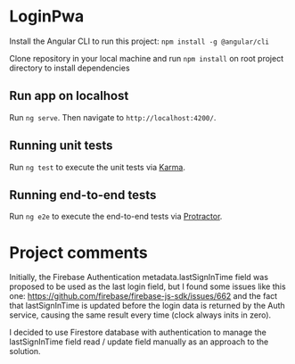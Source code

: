 # LoginPwa

Install the Angular CLI to run this project: `npm install -g @angular/cli`

Clone repository in your local machine and run `npm install` on root project directory to install dependencies

## Run app on localhost

Run `ng serve`. Then navigate to `http://localhost:4200/`.

## Running unit tests

Run `ng test` to execute the unit tests via [Karma](https://karma-runner.github.io).

## Running end-to-end tests

Run `ng e2e` to execute the end-to-end tests via [Protractor](http://www.protractortest.org/).

# Project comments

Initially, the Firebase Authentication metadata.lastSignInTime field was proposed to be used as the last login field, but I found some issues like this one: https://github.com/firebase/firebase-js-sdk/issues/662 and the fact that lastSignInTime is updated before the login data is returned by the Auth service, causing the same result every time (clock always inits in zero).

I decided to use Firestore database with authentication to manage the lastSignInTime field read / update field manually as an approach to the solution.
